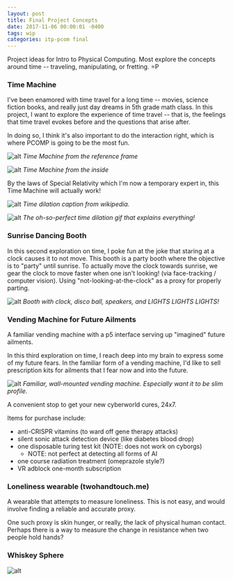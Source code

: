 ```yaml
---
layout: post
title: Final Project Concepts
date: 2017-11-06 00:00:01 -0400
tags: wip
categories: itp-pcom final
---
```


Project ideas for Intro to Physical Computing. Most explore the concepts around time -- traveling, manipulating, or fretting. =P

### Time Machine

I've been enamored with time travel for a long time -- movies, science fiction books, and really just day dreams in 5th grade math class. In this project, I want to explore the experience of time travel -- that is, the feelings that time travel evokes before and the questions that arise after.

In doing so, I think it's also important to do the interaction right, which is where PCOMP is going to be the most fun.

![alt](/assets/img/pcom/final-concepts/time-machine.jpg)
*Time Machine from the reference frame*

![alt](/assets/img/pcom/final-concepts/time-machine-inside.jpg)
*Time Machine from the inside*

By the laws of Special Relativity which I'm now a temporary expert in, this Time Machine will actually work!

![alt](/assets/img/pcom/time-machine/wikipedia-time-dilation.png)
*Time dilation caption from wikipedia.*

![alt](/assets/img/pcom/time-machine/wikipedia-time-dilation-gif.gif)
*The oh-so-perfect time dilation gif that explains everything!*

### Sunrise Dancing Booth

In this second exploration on time, I poke fun at the joke that staring at a clock causes it to not move. This booth is a party booth where the objective is to "party" until sunrise. To actually move the clock towards sunrise, we gear the clock to move faster when one isn't looking! (via face-tracking / computer vision). Using "not-looking-at-the-clock" as a proxy for properly parting.

![alt](/assets/img/pcom/final-concepts/sunrise-dance-booth.jpg)
*Booth with clock, disco ball, speakers, and LIGHTS LIGHTS LIGHTS!*

### Vending Machine for Future Ailments

A familiar vending machine with a p5 interface serving up "imagined" future ailments.

In this third exploration on time, I reach deep into my brain to express some of my future fears. In the familiar form of a vending machine, I'd like to sell prescription kits for ailments that I fear now and into the future.

![alt](/assets/img/pcom/final-concepts/vending-machine.jpg)
*Familiar, wall-mounted vending machine. Especially want it to be slim profile.*

A convenient stop to get your new cyberworld cures, 24x7.

Items for purchase include:
- anti-CRISPR vitamins (to ward off gene therapy attacks)
- silent sonic attack detection device (like diabetes blood drop)
- one disposable turing test kit (NOTE: does not work on cyborgs)
  - NOTE: not perfect at detecting all forms of AI
- one course radiation treatment (omeprazole style?)
- VR adblock one-month subscription

### Loneliness wearable (twohandtouch.me)

A wearable that attempts to measure loneliness. This is not easy, and would involve finding a reliable and accurate proxy.

One such proxy is skin hunger, or really, the lack of physical human contact. Perhaps there is a way to measure the change in resistance when two people hold hands?

### Whiskey Sphere

![alt](/assets/img/pcom/final-concepts/whiskey-sphere.jpg)

